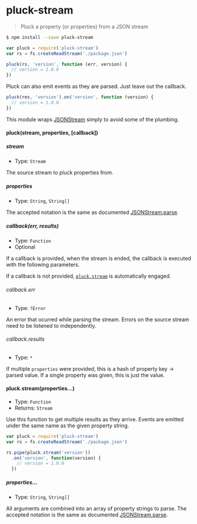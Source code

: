 # pluck-stream
> Pluck a property (or properties) from a JSON stream

```sh
$ npm install --save pluck-stream
```
```js
var pluck = require('pluck-stream')
var rs = fs.createReadStream('./package.json')

pluck(rs, 'version', function (err, version) {
  // version = 1.0.0
})
```

Pluck can also emit events as they are parsed. Just leave out the callback.

```js
pluck(res, 'version').on('version', function (version) {
  // version = 1.0.0
})
```

This module wraps [JSONStream](https://gitnpm.com/jsonstream) simply to avoid some of the plumbing.

#### pluck(stream, properties, [callback])

##### stream

- Type: `Stream`

The source stream to pluck properties from.

##### properties

- Type: `String`, `String[]`

The accepted notation is the same as documented [JSONStream.parse](https://github.com/dominictarr/JSONStream/blob/b89b855ffa3c88693cf28dc5dae6311842dd3acf/readme.markdown#jsonstreamparsepath).

##### callback(err, results)

- Type: `Function`
- Optional

If a callback is provided, when the stream is ended, the callback is executed with the following parameters.

If a callback is not provided, [`pluck.stream`](#stream) is automatically engaged.

###### callback.err

- Type: `?Error`

An error that ocurred while parsing the stream. Errors on the source stream need to be listened to independently.

###### callback.results

- Type: `*`

If multiple `properties` were provided, this is a hash of property key -> parsed value. If a single property was given, this is just the value.

<a name="stream"></a>
#### pluck.stream(properties...)

- Type: `Function`
- Returns: `Stream`

Use this function to get multiple results as they arrive. Events are emitted under the same name as the given property string.

```js
var pluck = require('pluck-stream')
var rs = fs.createReadStream('./package.json')

rs.pipe(pluck.stream('version'))
  .on('version', function(version) {
    // version = 1.0.0
  })
```

##### properties...

- Type: `String`, `String[]`

All arguments are combined into an array of property strings to parse. The accepted notation is the same as documented [JSONStream.parse](https://github.com/dominictarr/JSONStream/blob/b89b855ffa3c88693cf28dc5dae6311842dd3acf/readme.markdown#jsonstreamparsepath).


